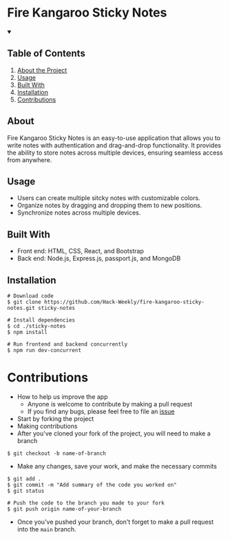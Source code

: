 # Fire Kangaroo Sticky Notes

<details open="open">   
    <summary><h2>Table of Contents</h2></summary>
    <ol>
        <li><a href="#about">About the Project</a></li>
        <li><a href="#usage">Usage</a></li>
        <li><a href="#built-with">Built With</a></li>
        <li><a href="#installation">Installation</a></li>
        <li><a href="#contributions">Contributions</a></li>
    </ol>
</details>

## About
Fire Kangaroo Sticky Notes is an easy-to-use application that allows you to write notes with authentication and drag-and-drop functionality. It provides the ability to store notes across multiple devices, ensuring seamless access from anywhere.

## Usage
- Users can create multiple sitcky notes with customizable colors.
- Organize notes by dragging and dropping them to new positions.
- Synchronize notes across multiple devices.

## Built With
 - Front end: HTML, CSS, React, and Bootstrap
 - Back end: Node.js, Express.js, passport.js, and MongoDB
 
## Installation
```console
# Download code
$ git clone https://github.com/Hack-Weekly/fire-kangaroo-sticky-notes.git sticky-notes

# Install dependencies
$ cd ./sticky-notes
$ npm install

# Run frontend and backend concurrently
$ npm run dev-concurrent
```

# Contributions
- How to help us improve the app
    - Anyone is welcome to contribute by making a pull request
    - If you find any bugs, please feel free to file an [issue](https://github.com/Hack-Weekly/fire-kangaroo-sticky-notes/issues)
- Start by forking the project
- Making contributions
- After you've cloned your fork of the project, you will need to make a branch
```console
$ git checkout -b name-of-branch
```
- Make any changes, save your work, and make the necessary commits
```console
$ git add . 
$ git commit -m "Add summary of the code you worked on"
$ git status

# Push the code to the branch you made to your fork
$ git push origin name-of-your-branch
```

- Once you've pushed your branch, don't forget to make a pull request into the `main` branch.

